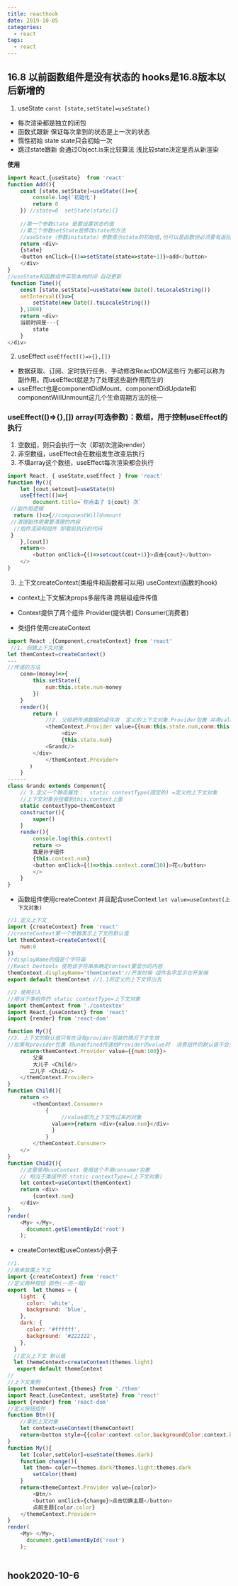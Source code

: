 ```yaml
---
title: reacthook
date: 2019-10-05
categories:
  - react
tags:
  - react
---
```

## 16.8 以前函数组件是没有状态的  hooks是16.8版本以后新增的
1. useState  ```const [state,setState]=useState()```
- 每次渲染都是独立的闭包
- 函数式跟新 保证每次拿到的状态是上一次的状态
- 惰性初始 state    state只会初始一次
- 跳过state跟新 会通过Object.is来比较算法 浅比较state决定是否从新渲染

**使用**
```js
import React,{useState}  from 'react'
function Add(){
    const [state,setState]=useState(()=>{
        console.log('初始化')
        return 0
    }) //state=0  setState(state){}
   
    //第一个参数state 是要设置状态的值
    //第二个参数setState是修改state的方法
    //useState（参数initstate）参数表示state的初始值,也可以是函数但必须要有返回值
    return <div>
    {state}
    <button onClick={()=>setState(state=>state+1)}>add</button>
    </div>
}
//useState和函数组件实现本地时间 自动更新
 function Time(){
    const [state,setState]=useState(new Date().toLocaleString())
    setInterval(()=>{
        setState(new Date().toLocaleString())
    },1000)
    return <div>
    当前时间是---{
        state
    }
</div>
```
2. useEffect ```useEffect(()=>{},[])```
- 数据获取、订阅、定时执⾏任务、⼿动修改ReactDOM这些⾏ 为都可以称为副作⽤。⽽useEffect就是为了处理这些副作⽤⽽⽣的
- useEffect也是componentDidMount、componentDidUpdate和componentWillUnmount这⼏个⽣命周期⽅法的统⼀

### useEffect(()=>{},[])  array(可选参数)：数组，⽤于控制useEffect的执⾏
1. 空数组，则只会执⾏⼀次（即初次渲染render）
2. ⾮空数组，useEffect会在数组发⽣改变后执⾏
3. 不填array这个数组，useEffect每次渲染都会执⾏

```js
import React, { useState,useEffect } from 'react'
function My(){
    let [cout,setcout]=useState(0)
    useEffect(()=>{
        document.title=`你点击了 ${cout} 次`
 //副作⽤逻辑
  return ()=>{//componentWillUnmount
 //清理副作⽤需要清理的内容
  //组件渲染和组件 卸载前执⾏的代码
 }
    },[cout])
    return<>
        <button onClick={()=>setcout(cout+1)}>点击{cout}</button>
    </>
}
```
3. 上下文createContext(类组件和函数都可以用)  useContext(函数的hook)
- context上下文解决props多层传递 跨层级组件传值
- Context提供了两个组件  Provider(提供者) Consumer(消费者)

- 类组件使用createContext
```js
import React ,{Component,createContext} from 'react'
 //1. 创建上下文对象
let themContext=createContext()
---
//传递的方法
    conm=(money)=>{
        this.setState({
            num:this.state.num-money
        })
    }
    render(){
        return (
            //2. 父级把传递数据的组件用  定义的上下文对象.Provider包裹 并用value进行值传递
            <themContext.Provider value={{num:this.state.num,conm:this.conm}}>
                 <div>
                 {this.state.num}
            <Grandc/>
        </div>
            </themContext.Provider>
       )
    }
------
class Grandc extends Component{
    // 3.定义一个静态属性：  static contextType(固定的) =定义的上下文对象
    //上下文对象会挂载到this.context上面
    static contextType=themContext
    constructor(){
        super()
    }
    render(){
        console.log(this.context)
        return <>
        我是孙子组件
        {this.context.num}
        <button onClick={()=>this.context.conm(10)}>花</button>
        </>
    }
}
```
- 函数组件使用createContext 并且配合useContext ```let value=useContext(上下文对象) ```

```js
//1.定义上下文
import {createContext} from 'react'
//createContext第一个参数表示上下文的默认值
let themContext=createContext({
    num:0
})
//displayName的值是个字符串 
//React Devtools 使用该字符串来确定context要显示的内容
themContext.displayName='themContext'//开发时候 组件名字显示在开发端
export default themContext //1.1将定义的上下文导出去

//2.使用引入
//相当于类组件的 static contextType=上下文对象
import themContext from './contextex'
import React,{useContext} from 'react'
import {render} from 'react-dom'

function My(){
//3. 上下文的默认值只有在没有provider包装的情况下才生效
//如果有provider包裹 将undefined传递给Provider的value时  消费组件的默认值不会生效
    return<themContext.Provider value={{num:100}}>
        父亲  
        大儿子 <Child/>
       二儿子 <Chid2/>
    </themContext.Provider>
}
function Child(){
    return <>
        <themContext.Consumer>
            {
                 //value即为上下文传过来的对象
              value=>{return <div>{value.num}</div>
              }
            }
        </themContext.Consumer>
    </>
}
function Chid2(){
    //这里使用useContext 使用这个不用consumer包裹
    // 相当于类组件的 static contextType=(上下文对象)
    let context=useContext(themContext)
    return <div>
        {context.num}
    </div>
}
render(
    <My> </My>,
      document.getElementById('root')
    );
```
- createContext和useContext小例子
```js
//1.
//用来放置上下文
import {createContext} from 'react'
//定义两种按钮 颜色(一亮一暗)
export  let themes = {
    light: {
      color: 'white',
      background: 'blue',
    },
    dark: {
      color: '#ffffff',
      background: '#222222',
    },
  }
  //定义上下文 默认值
  let themeContext=createContext(themes.light)
   export default themeContext
//
//上下文案例
import themeContext,{themes} from './them'
import React,{useContext, useState} from 'react'
import {render} from 'react-dom'
//定义按钮组件 
function Btn(){
    //拿到上文对象
    let context=useContext(themeContext)
    return<button style={{color:context.color,backgroundColor:context.background}}> 按钮</button>
}
function My(){
    let [color,setColor]=useState(themes.dark)
    function change(){
     let them= color==themes.dark?themes.light:themes.dark
        setColor(them)
    }
    return<themeContext.Provider value={color}>
        <Btn/>
        <button onClick={change}>点击切换主题</button>
        点前主题{color.color}
    </themeContext.Provider>
}
render(
    <My> </My>,
      document.getElementById('root')
    );
    
```

## hook2020-10-6
